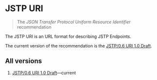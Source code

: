 JSTP URI
========

> The _JSON Transfer Protocol Uniform Resource Identifier_ recommendation

The JSTP URI is an URL format for describing JSTP Endpoints. 

The current version of the recommendation is the [JSTP/0.6 URI 1.0 Draft](version/1.0/index.md).

All versions
------------

1. [JSTP/0.6 URI 1.0 Draft](version/1.0/index.md)—current
